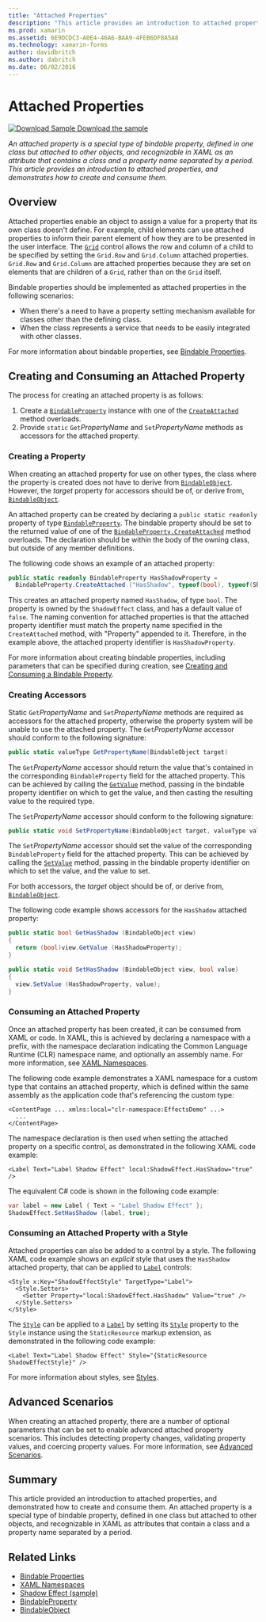 ```yaml
---
title: "Attached Properties"
description: "This article provides an introduction to attached properties, and demonstrates how to create and consume them."
ms.prod: xamarin
ms.assetid: 6E9DCDC3-A0E4-46A6-BAA9-4FEB6DF8A5A8
ms.technology: xamarin-forms
author: davidbritch
ms.author: dabritch
ms.date: 06/02/2016
---
```


# Attached Properties

[![Download Sample](~/media/shared/download.png) Download the sample](https://developer.xamarin.com/samples/xamarin-forms/effects/shadoweffect/)

_An attached property is a special type of bindable property, defined in one class but attached to other objects, and recognizable in XAML as an attribute that contains a class and a property name separated by a period. This article provides an introduction to attached properties, and demonstrates how to create and consume them._

## Overview

Attached properties enable an object to assign a value for a property that its own class doesn't define. For example, child elements can use attached properties to inform their parent element of how they are to be presented in the user interface. The [`Grid`](xref:Xamarin.Forms.Grid) control allows the row and column of a child to be specified by setting the `Grid.Row` and `Grid.Column` attached properties. `Grid.Row` and `Grid.Column` are attached properties because they are set on elements that are children of a `Grid`, rather than on the `Grid` itself.

Bindable properties should be implemented as attached properties in the following scenarios:

- When there's a need to have a property setting mechanism available for classes other than the defining class.
- When the class represents a service that needs to be easily integrated with other classes.

For more information about bindable properties, see [Bindable Properties](~/xamarin-forms/xaml/bindable-properties.md).

## Creating and Consuming an Attached Property

The process for creating an attached property is as follows:

1. Create a [`BindableProperty`](xref:Xamarin.Forms.BindableProperty) instance with one of the [`CreateAttached`](xref:Xamarin.Forms.BindableProperty.CreateAttached*) method overloads.
1. Provide `static` `Get`*PropertyName* and `Set`*PropertyName* methods as accessors for the attached property.

### Creating a Property

When creating an attached property for use on other types, the class where the property is created does not have to derive from [`BindableObject`](xref:Xamarin.Forms.BindableObject). However, the *target* property for accessors should be of, or derive from, [`BindableObject`](xref:Xamarin.Forms.BindableObject).

An attached property can be created by declaring a `public static readonly` property of type [`BindableProperty`](xref:Xamarin.Forms.BindableProperty). The bindable property should be set to the returned value of one of the [`BindableProperty.CreateAttached`](xref:Xamarin.Forms.BindableProperty.CreateAttached(System.String,System.Type,System.Type,System.Object,Xamarin.Forms.BindingMode,Xamarin.Forms.BindableProperty.ValidateValueDelegate,Xamarin.Forms.BindableProperty.BindingPropertyChangedDelegate,Xamarin.Forms.BindableProperty.BindingPropertyChangingDelegate,Xamarin.Forms.BindableProperty.CoerceValueDelegate,Xamarin.Forms.BindableProperty.CreateDefaultValueDelegate)) method overloads. The declaration should be within the body of the owning class, but outside of any member definitions.

The following code shows an example of an attached property:

```csharp
public static readonly BindableProperty HasShadowProperty =
  BindableProperty.CreateAttached ("HasShadow", typeof(bool), typeof(ShadowEffect), false);
```

This creates an attached property named `HasShadow`, of type `bool`. The property is owned by the `ShadowEffect` class, and has a default value of `false`. The naming convention for attached properties is that the attached property identifier must match the property name specified in the `CreateAttached` method, with "Property" appended to it. Therefore, in the example above, the attached property identifier is `HasShadowProperty`.

For more information about creating bindable properties, including parameters that can be specified during creation, see [Creating and Consuming a Bindable Property](~/xamarin-forms/xaml/bindable-properties.md#consuming-bindable-property).

### Creating Accessors

Static `Get`*PropertyName* and `Set`*PropertyName* methods are required as accessors for the attached property, otherwise the property system will be unable to use the attached property. The `Get`*PropertyName* accessor should conform to the following signature:

```csharp
public static valueType GetPropertyName(BindableObject target)
```

The `Get`*PropertyName* accessor should return the value that's contained in the corresponding `BindableProperty` field for the attached property. This can be achieved by calling the [`GetValue`](xref:Xamarin.Forms.BindableObject.GetValue(Xamarin.Forms.BindableProperty)) method, passing in the bindable property identifier on which to get the value, and then casting the resulting value to the required type.

The `Set`*PropertyName* accessor should conform to the following signature:

```csharp
public static void SetPropertyName(BindableObject target, valueType value)
```

The `Set`*PropertyName* accessor should set the value of the corresponding `BindableProperty` field for the attached property. This can be achieved by calling the [`SetValue`](xref:Xamarin.Forms.BindableObject.SetValue(Xamarin.Forms.BindableProperty,System.Object)) method, passing in the bindable property identifier on which to set the value, and the value to set.

For both accessors, the *target* object should be of, or derive from, [`BindableObject`](xref:Xamarin.Forms.BindableObject).

The following code example shows accessors for the `HasShadow` attached property:

```csharp
public static bool GetHasShadow (BindableObject view)
{
  return (bool)view.GetValue (HasShadowProperty);
}

public static void SetHasShadow (BindableObject view, bool value)
{
  view.SetValue (HasShadowProperty, value);
}
```

### Consuming an Attached Property

Once an attached property has been created, it can be consumed from XAML or code. In XAML, this is achieved by declaring a namespace with a prefix, with the namespace declaration indicating the Common Language Runtime (CLR) namespace name, and optionally an assembly name. For more information, see [XAML Namespaces](~/xamarin-forms/xaml/namespaces.md).

The following code example demonstrates a XAML namespace for a custom type that contains an attached property, which is defined within the same assembly as the application code that's referencing the custom type:

```xaml
<ContentPage ... xmlns:local="clr-namespace:EffectsDemo" ...>
  ...
</ContentPage>
```

The namespace declaration is then used when setting the attached property on a specific control, as demonstrated in the following XAML code example:

```xaml
<Label Text="Label Shadow Effect" local:ShadowEffect.HasShadow="true" />
```

The equivalent C# code is shown in the following code example:

```csharp
var label = new Label { Text = "Label Shadow Effect" };
ShadowEffect.SetHasShadow (label, true);
```

### Consuming an Attached Property with a Style

Attached properties can also be added to a control by a style. The following XAML code example shows an *explicit* style that uses the `HasShadow` attached property, that can be applied to [`Label`](xref:Xamarin.Forms.Label) controls:

```xaml
<Style x:Key="ShadowEffectStyle" TargetType="Label">
  <Style.Setters>
    <Setter Property="local:ShadowEffect.HasShadow" Value="true" />
  </Style.Setters>
</Style>
```

The [`Style`](xref:Xamarin.Forms.Style) can be applied to a [`Label`](xref:Xamarin.Forms.Label) by setting its [`Style`](xref:Xamarin.Forms.VisualElement.Style) property to the `Style` instance using the `StaticResource` markup extension, as demonstrated in the following code example:

```xaml
<Label Text="Label Shadow Effect" Style="{StaticResource ShadowEffectStyle}" />
```

For more information about styles, see [Styles](~/xamarin-forms/user-interface/styles/index.md).

## Advanced Scenarios

When creating an attached property, there are a number of optional parameters that can be set to enable advanced attached property scenarios. This includes detecting property changes, validating property values, and coercing property values. For more information, see [Advanced Scenarios](~/xamarin-forms/xaml/bindable-properties.md#advanced).

## Summary

This article provided an introduction to attached properties, and demonstrated how to create and consume them. An attached property is a special type of bindable property, defined in one class but attached to other objects, and recognizable in XAML as attributes that contain a class and a property name separated by a period.


## Related Links

- [Bindable Properties](~/xamarin-forms/xaml/bindable-properties.md)
- [XAML Namespaces](~/xamarin-forms/xaml/namespaces.md)
- [Shadow Effect (sample)](https://developer.xamarin.com/samples/xamarin-forms/effects/shadoweffect/)
- [BindableProperty](xref:Xamarin.Forms.BindableProperty)
- [BindableObject](xref:Xamarin.Forms.BindableObject)
